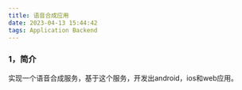 ```yaml
---
title: 语音合成应用
date: 2023-04-13 15:44:42
tags: Application Backend
---
```



### 1，简介
实现一个语音合成服务，基于这个服务，开发出android，ios和web应用。


### 












